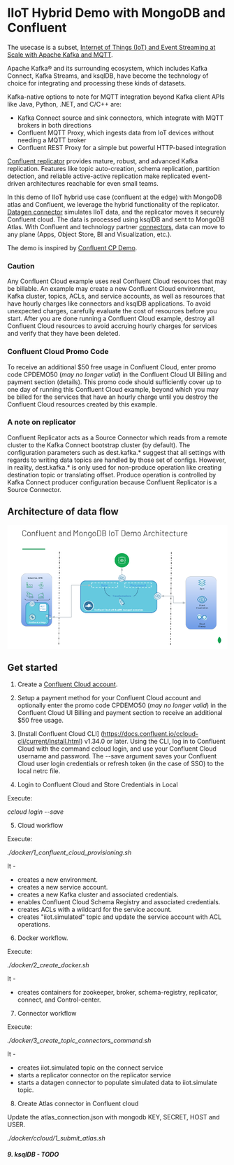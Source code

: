 # IIoT Hybrid Demo with MongoDB and Confluent

The usecase is a subset, [Internet of Things (IoT) and Event Streaming at Scale with Apache Kafka and MQTT](https://www.confluent.io/blog/iot-with-kafka-connect-mqtt-and-rest-proxy/).

Apache Kafka® and its surrounding ecosystem, which includes Kafka Connect, Kafka Streams, and ksqlDB, have become the technology of choice for integrating and processing these kinds of datasets.

Kafka-native options to note for MQTT integration beyond Kafka client APIs like Java, Python, .NET, and C/C++ are:

- Kafka Connect source and sink connectors, which integrate with MQTT brokers in both directions
- Confluent MQTT Proxy, which ingests data from IoT devices without needing a MQTT broker
- Confluent REST Proxy for a simple but powerful HTTP-based integration

[Confluent replicator](https://docs.confluent.io/platform/current/multi-dc-deployments/replicator/index.html) provides mature, robust, and advanced Kafka replication. Features like topic auto-creation, schema replication, partition detection, and reliable active-active replication make replicated event-driven architectures reachable for even small teams.

In this demo of IIoT hybrid use case (confluent at the edge) with MongoDB atlas and Confluent, we leverage the hybrid functionality of the replicator. [Datagen connector](https://www.confluent.io/hub/confluentinc/kafka-connect-datagen) simulates IIoT data, and the replicator moves it securely Confluent cloud. The data is processed using ksqlDB and sent to MongoDB Atlas. With Confluent and technology partner [connectors](https://www.confluent.io/hub/), data can move to any plane (Apps, Object Store, BI and Visualization, etc.).

The demo is inspired by [Confluent CP Demo](https://docs.confluent.io/platform/current/tutorials/cp-demo/docs/hybrid-cloud.html).

### Caution
Any Confluent Cloud example uses real Confluent Cloud resources that may be billable. An example may create a new Confluent Cloud environment, Kafka cluster, topics, ACLs, and service accounts, as well as resources that have hourly charges like connectors and ksqlDB applications. To avoid unexpected charges, carefully evaluate the cost of resources before you start. After you are done running a Confluent Cloud example, destroy all Confluent Cloud resources to avoid accruing hourly charges for services and verify that they have been deleted.

### Confluent Cloud Promo Code
To receive an additional $50 free usage in Confluent Cloud, enter promo code CPDEMO50 (*may no longer valid*) in the Confluent Cloud UI Billing and payment section (details). This promo code should sufficiently cover up to one day of running this Confluent Cloud example, beyond which you may be billed for the services that have an hourly charge until you destroy the Confluent Cloud resources created by this example.

### A note on replicator
Confluent Replicator acts as a Source Connector which reads from a remote cluster to the Kafka Connect bootstrap cluster (by default). The configuration parameters such as dest.kafka.* suggest that all settings with regards to writing data topics are handled by those set of configs. However, in reality, dest.kafka.* is only used for non-produce operation like creating destination topic or translating
offset. Produce operation is controlled by Kafka Connect producer configuration because Confluent Replicator is a Source Connector.

## Architecture of data flow
<img align="center" src="./assets/IIoT%20Hybrid%20Usecase.png?raw=true">

## Get started

1. Create a [Confluent Cloud account](https://confluent.cloud/signup).

2. Setup a payment method for your Confluent Cloud account and optionally enter the promo code CPDEMO50 (*may no longer valid*) in the Confluent Cloud UI Billing and payment section to receive an additional $50 free usage.

3. [Install Confluent Cloud CLI] (https://docs.confluent.io/ccloud-cli/current/install.html) v1.34.0 or later.
Using the CLI, log in to Confluent Cloud with the command ccloud login, and use your Confluent Cloud username and password. The --save argument saves your Confluent Cloud user login credentials or refresh token (in the case of SSO) to the local netrc file.

4. Login to Confluent Cloud and Store Credentials in Local 

Execute: 

*ccloud login --save*

5. Cloud workflow

Execute:

*./docker/1_confluent_cloud_provisioning.sh*

It - 
- creates a new environment.
- creates a new service account.
- creates a new Kafka cluster and associated credentials.
- enables Confluent Cloud Schema Registry and associated credentials.
- creates ACLs with a wildcard for the service account.
- creates "iiot.simulated" topic and update the service account with ACL operations.

6. Docker workflow.

Execute:

*./docker/2_create_docker.sh*

It - 
- creates containers for zookeeper, broker, schema-registry, replicator, connect, and Control-center.

7. Connector workflow

Execute:

*./docker/3_create_topic_connectors_command.sh*

It -
- creates iiot.simulated topic on the connect service
- starts a replicator connector on the replicator service
- starts a datagen connector to populate simulated data to iiot.simulate topic.

8. Create Atlas connector in Confluent cloud

Update the atlas_connection.json with mongodb KEY, SECRET, HOST and USER. 

*./docker/ccloud/1_submit_atlas.sh*

##### 9. ksqlDB - TODO
